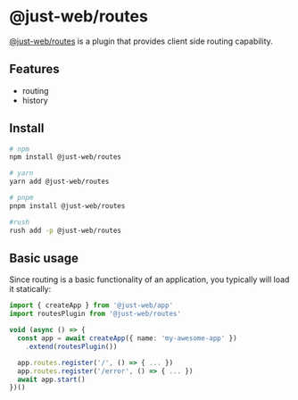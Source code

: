 # @just-web/routes

[@just-web/routes] is a plugin that provides client side routing capability.

## Features

- routing
- history

## Install

```sh
# npm
npm install @just-web/routes

# yarn
yarn add @just-web/routes

# pnpm
pnpm install @just-web/routes

#rush
rush add -p @just-web/routes
```

## Basic usage

Since routing is a basic functionality of an application,
you typically will load it statically:

```ts
import { createApp } from '@just-web/app'
import routesPlugin from '@just-web/routes'

void (async () => {
  const app = await createApp({ name: 'my-awesome-app' })
    .extend(routesPlugin())

  app.routes.register('/', () => { ... })
  app.routes.register('/error', () => { ... })
  await app.start()
})()

```

[@just-web/routes]: https://github.com/justland/just-web/tree/main/plugins/routes
